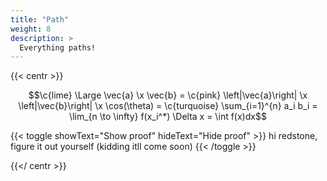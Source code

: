 ```yaml
---
title: "Path"
weight: 8
description: >
  Everything paths!
---
```



{{< centr >}}
 
$$\c{lime} \Large \vec{a} \x \vec{b} = \c{pink} \left|\vec{a}\right| \x \left|\vec{b}\right| \x \cos(\theta) = \c{turquoise} \sum_{i=1}^{n} a_i b_i = \lim_{n \to \infty} f(x_i^*) \Delta x = \int f(x)dx$$

{{< toggle showText="Show proof" hideText="Hide proof" >}}
hi redstone, figure it out yourself (kidding itll come soon)
{{< /toggle >}}

{{</ centr >}}

